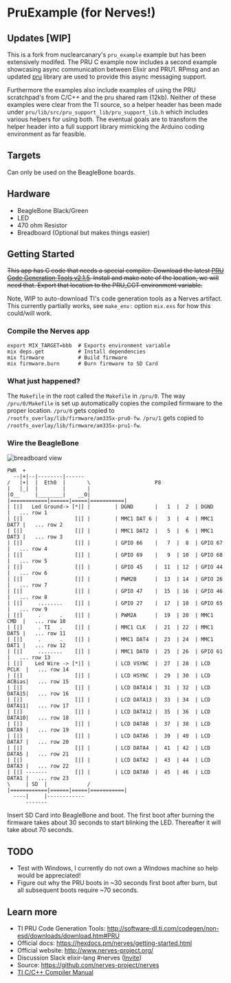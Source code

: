 # PruExample (for Nerves!)

## Updates [WIP]

This is a fork from nuclearcanary's `pru_example` example but has been extensively modifed. The PRU C example now includes a second example showcasing async communication between Elixir and PRU1. RPmsg and an updated [pru](https://github.com/elcritch/pru) library are used to provide this async messaging support. 

Furthermore the examples also include examples of using the PRU scratchpad's from C/C++ and the pru shared ram (12kb). Neither of these examples were clear from the TI source, so a helper header has been made under `pru/lib/src/pru_support_lib/pru_support_lib.h` which includes various helpers for using both. The eventual goals are to transform the helper header into a full support library mimicking the Arduino coding environment as far feasible. 

## Targets

Can only be used on the BeagleBone boards.

## Hardware

  * BeagleBone Black/Green
  * LED
  * 470 ohm Resistor
  * Breadboard (Optional but makes things easier)


## Getting Started

~~This app has C code that needs a special compiler. Download the latest
[PRU Code Generation Tools v2.1.5](http://software-dl.ti.com/codegen/non-esd/downloads/download.htm#PRU).
Install and make note of the location, we will need that. Export that
location to the PRU_CGT environment variable.~~

Note, WIP to auto-download TI's code generation tools as a Nerves artifact. This currently partially works, see `make_env:` option `mix.exs` for how this could/will work. 


### Compile the Nerves app
```
export MIX_TARGET=bbb  # Exports environment variable
mix deps.get           # Install dependencies
mix firmware           # Build firmware
mix firmware.burn      # Burn firmware to SD Card
```
### What just happened?

The `Makefile` in the root called the `Makefile` in `/pru/0`. The way `/pru/0/Makefile` is set up automatically copies the compiled firmware to the proper location.
`/pru/0` gets copied to `/rootfs_overlay/lib/firmware/am335x-pru0-fw`.
`/pru/1` gets copied to `/rootfs_overlay/lib/firmware/am335x-pru1-fw`.

### Wire the BeagleBone

![breadboard view](https://github.com/nuclearcanary/pru_example/raw/master/assets/breadboard_view.png)

    PWR  +
      --|+|--|--------|------
    /   |+|  |  Eth0  |       \                     P8
    |   |_|  |        |       |
    |O__     |________|    __O|        |============|======|=====|===========|
    | [|]   Led Ground-> [*|] |        | DGND       |   1  |  2  | DGND      |   ... row 1
    | [|]                 [|] |        | MMC1 DAT 6 |   3  |  4  | MMC1 DAT7 |   ... row 2
    | [|]                 [|] |        | MMC1 DAT2  |   5  |  6  | MMC1 DAT3 |   ... row 3
    | [|]                 [|] |        | GPIO 66    |   7  |  8  | GPIO 67   |   ... row 4
    | [|]                 [|] |        | GPIO 69    |   9  | 10  | GPIO 68   |   ... row 5
    | [|]                 [|] |        | GPIO 45    |  11  | 12  | GPIO 44   |   ... row 6
    | [|]                 [|] |        | PWM2B      |  13  | 14  | GPIO 26   |   ... row 7
    | [|]                 [|] |        | GPIO 47    |  15  | 16  | GPIO 46   |   ... row 8
    | [|]     ........    [|] |        | GPIO 27    |  17  | 18  | GPIO 65   |   ... row 9
    | [|]     .      .    [|] |        | PWM2A      |  19  | 20  | MMC1 CMD  |   ... row 10
    | [|]     . TI   .    [|] |        | MMC1 CLK   |  21  | 22  | MMC1 DAT5 |   ... row 11
    | [|]     .      .    [|] |        | MMC1 DAT4  |  23  | 24  | MMC1 DAT1 |   ... row 12
    | [|]     ........    [|] |        | MMC1 DAT0  |  25  | 26  | GPIO 61   |   ... row 13
    | [|]    Led Wire -> [*|] |        | LCD VSYNC  |  27  | 28  | LCD PCLK  |   ... row 14
    | [|]                 [|] |        | LCD HSYNC  |  29  | 30  | LCD ACBias|   ... row 15
    | [|]                 [|] |        | LCD DATA14 |  31  | 32  | LCD DATA15|   ... row 16
    | [|]                 [|] |        | LCD DATA13 |  33  | 34  | LCD DATA11|   ... row 17
    | [|]                 [|] |        | LCD DATA12 |  35  | 36  | LCD DATA10|   ... row 18
    | [|]                 [|] |        | LCD DATA8  |  37  | 38  | LCD DATA9 |   ... row 19
    | [|]                 [|] |        | LCD DATA6  |  39  | 40  | LCD DATA7 |   ... row 20
    | [|]                 [|] |        | LCD DATA4  |  41  | 42  | LCD DATA5 |   ... row 21
    | [|]                 [|] |        | LCD DATA2  |  43  | 44  | LCD DATA3 |   ... row 22
    | [|] -------         [|] |        | LCD DATA0  |  45  | 46  | LCD DATA1 |   ... row 23
    \     | SD  |             /        |============|======|=====|===========|
      ----|     |------------
          -------

Insert SD Card into BeagleBone and boot. The first boot after burning the firmware takes about 30 seconds to start blinking the LED. Thereafter it will take about 70 seconds.

## TODO
  * Test with Windows, I currently do not own a Windows machine so help would be appreciated!
  * Figure out why the PRU boots in ~30 seconds first boot after burn, but all subsequent boots require ~70 seconds.

## Learn more
  * TI PRU Code Generation Tools: http://software-dl.ti.com/codegen/non-esd/downloads/download.htm#PRU
  * Official docs: https://hexdocs.pm/nerves/getting-started.html
  * Official website: http://www.nerves-project.org/
  * Discussion Slack elixir-lang #nerves ([Invite](https://elixir-slackin.herokuapp.com/))
  * Source: https://github.com/nerves-project/nerves
  * [TI C/C++ Compiler Manual](http://www.ti.com/lit/ug/spruhv7b/spruhv7b.pdf)
